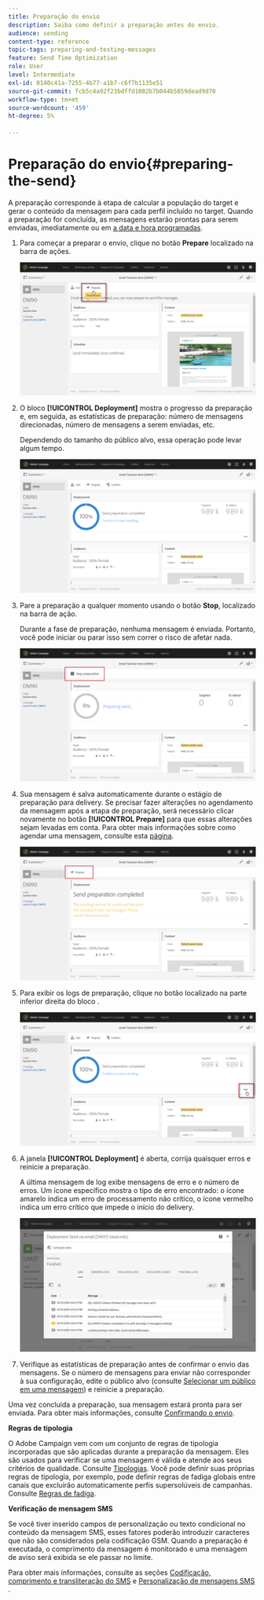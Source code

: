 ```yaml
---
title: Preparação do envio
description: Saiba como definir a preparação antes do envio.
audience: sending
content-type: reference
topic-tags: preparing-and-testing-messages
feature: Send Time Optimization
role: User
level: Intermediate
exl-id: 0140c41a-7255-4b77-a1b7-c6f7b1135e51
source-git-commit: fcb5c4a92f23bdffd1082b7b044b5859dead9d70
workflow-type: tm+mt
source-wordcount: '459'
ht-degree: 5%

---
```


# Preparação do envio{#preparing-the-send}

A preparação corresponde à etapa de calcular a população do target e gerar o conteúdo da mensagem para cada perfil incluído no target. Quando a preparação for concluída, as mensagens estarão prontas para serem enviadas, imediatamente ou em [a data e hora programadas](../../sending/using/about-scheduling-messages.md).

1. Para começar a preparar o envio, clique no botão **Prepare** localizado na barra de ações.

   ![](assets/preparing_delivery_2.png)

1. O bloco **[!UICONTROL Deployment]** mostra o progresso da preparação e, em seguida, as estatísticas de preparação: número de mensagens direcionadas, número de mensagens a serem enviadas, etc.

   Dependendo do tamanho do público alvo, essa operação pode levar algum tempo.

   ![](assets/preparing_delivery.png)

1. Pare a preparação a qualquer momento usando o botão **Stop**, localizado na barra de ação.

   Durante a fase de preparação, nenhuma mensagem é enviada. Portanto, você pode iniciar ou parar isso sem correr o risco de afetar nada.

   ![](assets/preparing_delivery_6.png)

1. Sua mensagem é salva automaticamente durante o estágio de preparação para delivery. Se precisar fazer alterações no agendamento da mensagem após a etapa de preparação, será necessário clicar novamente no botão **[!UICONTROL Prepare]** para que essas alterações sejam levadas em conta. Para obter mais informações sobre como agendar uma mensagem, consulte esta [página](../../sending/using/about-scheduling-messages.md).

   ![](assets/preparing_delivery_5.png)

1. Para exibir os logs de preparação, clique no botão localizado na parte inferior direita do bloco .

   ![](assets/preparing_delivery_4.png)

1. A janela **[!UICONTROL Deployment]** é aberta, corrija quaisquer erros e reinicie a preparação.

   A última mensagem de log exibe mensagens de erro e o número de erros. Um ícone específico mostra o tipo de erro encontrado: o ícone amarelo indica um erro de processamento não crítico, o ícone vermelho indica um erro crítico que impede o início do delivery.

   ![](assets/preparing_delivery_3.png)

1. Verifique as estatísticas de preparação antes de confirmar o envio das mensagens. Se o número de mensagens para enviar não corresponder à sua configuração, edite o público alvo (consulte [Selecionar um público em uma mensagem](../../audiences/using/selecting-an-audience-in-a-message.md)) e reinicie a preparação.

Uma vez concluída a preparação, sua mensagem estará pronta para ser enviada. Para obter mais informações, consulte [Confirmando o envio](../../sending/using/confirming-the-send.md).

**Regras de tipologia**

O Adobe Campaign vem com um conjunto de regras de tipologia incorporadas que são aplicadas durante a preparação da mensagem. Eles são usados para verificar se uma mensagem é válida e atende aos seus critérios de qualidade. Consulte [Tipologias](../../sending/using/about-typology-rules.md). Você pode definir suas próprias regras de tipologia, por exemplo, pode definir regras de fadiga globais entre canais que excluirão automaticamente perfis supersolúveis de campanhas. Consulte [Regras de fadiga](../../sending/using/fatigue-rules.md).

**Verificação de mensagem SMS**

Se você tiver inserido campos de personalização ou texto condicional no conteúdo da mensagem SMS, esses fatores poderão introduzir caracteres que não são considerados pela codificação GSM. Quando a preparação é executada, o comprimento da mensagem é monitorado e uma mensagem de aviso será exibida se ele passar no limite.

Para obter mais informações, consulte as seções [Codificação, comprimento e transliteração do SMS](../../administration/using/configuring-sms-channel.md#sms-encoding--length-and-transliteration) e [Personalização de mensagens SMS](../../channels/using/personalizing-sms-messages.md) .
